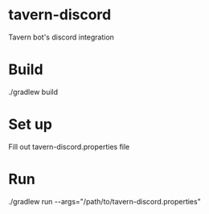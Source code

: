 # tavern-discord
Tavern bot's discord integration

# Build
./gradlew build

# Set up
Fill out tavern-discord.properties file

# Run
./gradlew run --args="/path/to/tavern-discord.properties"
